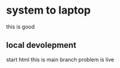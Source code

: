# system to laptop

 this is good

 ## local devolepment
  
  start html
  this is main branch
  problem is live
